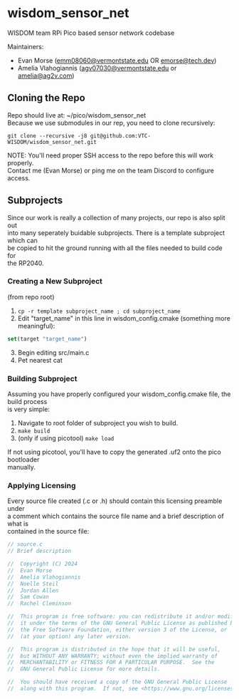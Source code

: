 # wisdom_sensor_net

WISDOM team RPi Pico based sensor network codebase

Maintainers:
- Evan Morse (emm08060@vermontstate.edu OR emorse@tech.dev)
- Amelia Vlahogiannis (agv07030@vermontstate.edu or amelia@ag2v.com)

## Cloning the Repo
Repo should live at: ~/pico/wisdom_sensor_net  
Because we use submodules in our rep, you need to clone recursively:

`git clone --recursive -j8 git@github.com:VTC-WISDOM/wisdom_sensor_net.git`

NOTE: You'll need proper SSH access to the repo before this will work properly.  
Contact me (Evan Morse) or ping me on the team Discord to configure access.

## Subprojects
Since our work is really a collection of many projects, our repo is also split out  
into many seperately buidable subprojects. There is a template subproject which can  
be copied to hit the ground running with all the files needed to build code for  
the RP2040.

### Creating a New Subproject
(from repo root)
1. `cp -r template subproject_name ; cd subproject_name`
2. Edit "target_name" in this line in wisdom_config.cmake (something more meaningful):
```CMake
set(target "target_name")
```
3. Begin editing src/main.c
4. Pet nearest cat

### Building Subproject
Assuming you have properly configured your wisdom_config.cmake file, the build process  
is very simple:
1. Navigate to root folder of subproject you wish to build.
2. `make build`
3. (only if using picotool) `make load`

If not using picotool, you'll have to copy the generated .uf2 onto the pico bootloader  
manually.

### Applying Licensing
Every source file created (.c or .h) should contain this licensing preamble under  
a comment which contains the source file name and a brief description of what is  
contained in the source file:

```C
// source.c
// Brief description

//	Copyright (C) 2024 
//	Evan Morse
//	Amelia Vlahogiannis
//	Noelle Steil
//	Jordan Allen
//	Sam Cowan
//	Rachel Cleminson

//	This program is free software: you can redistribute it and/or modify
//	it under the terms of the GNU General Public License as published by
//	the Free Software Foundation, either version 3 of the License, or
//	(at your option) any later version.

//	This program is distributed in the hope that it will be useful,
//	but WITHOUT ANY WARRANTY; without even the implied warranty of
//	MERCHANTABILITY or FITNESS FOR A PARTICULAR PURPOSE.  See the
//	GNU General Public License for more details.

//	You should have received a copy of the GNU General Public License
//	along with this program.  If not, see <https://www.gnu.org/licenses/>.
```
